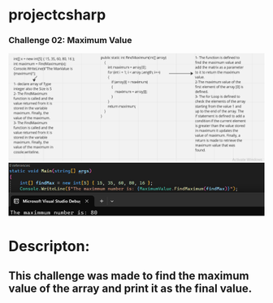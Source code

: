 ﻿
# projectcsharp
### Challenge 02: Maximum Value
![Maximum-Value](./max.png)
![Input & OutPut](Output.png)
# Descripton:
## This challenge was made to find the maximum value of the array and print it as the final value.